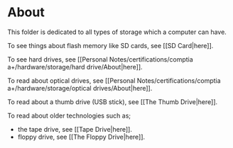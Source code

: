 # About

This folder is dedicated to all types of storage which a computer can have.

To see things about flash memory like SD cards, see [[SD Card|here]].

To see hard drives, see [[Personal Notes/certifications/comptia a+/hardware/storage/hard drive/About|here]].

To read about optical drives, see [[Personal Notes/certifications/comptia a+/hardware/storage/optical drives/About|here]].

To read about a thumb drive (USB stick), see [[The Thumb Drive|here]].

To read about older technologies such as;

- the tape drive, see [[Tape Drive|here]].
- floppy drive, see [[The Floppy Drive|here]].